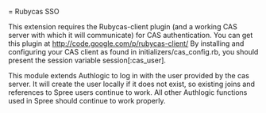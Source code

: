 = Rubycas SSO

This extension requires the Rubycas-client plugin (and a working CAS server with which it will communicate) for CAS authentication.  You can get this plugin at http://code.google.com/p/rubycas-client/  By installing and configuring your CAS client as found in initializers/cas_config.rb, you should present the session variable session[:cas_user].

This module extends Authlogic to log in with the user provided by the cas server.  It will create the user locally if it does not exist, so existing joins and references to Spree users continue to work.  All other Authlogic functions used in Spree should continue to work properly.

